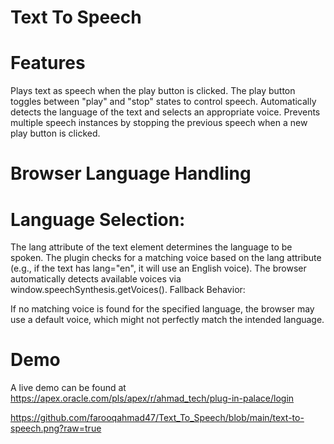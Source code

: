 # Text To Speech
# Features
Plays text as speech when the play button is clicked.
The play button toggles between "play" and "stop" states to control speech.
Automatically detects the language of the text and selects an appropriate voice.
Prevents multiple speech instances by stopping the previous speech when a new play button is clicked.

# Browser Language Handling
# Language Selection:

The lang attribute of the text element determines the language to be spoken.
The plugin checks for a matching voice based on the lang attribute (e.g., if the text has lang="en", it will use an English voice).
The browser automatically detects available voices via window.speechSynthesis.getVoices().
Fallback Behavior:

If no matching voice is found for the specified language, the browser may use a default voice, which might not perfectly match the intended language.

# Demo
A live demo can be found at https://apex.oracle.com/pls/apex/r/ahmad_tech/plug-in-palace/login

https://github.com/farooqahmad47/Text_To_Speech/blob/main/text-to-speech.png?raw=true


